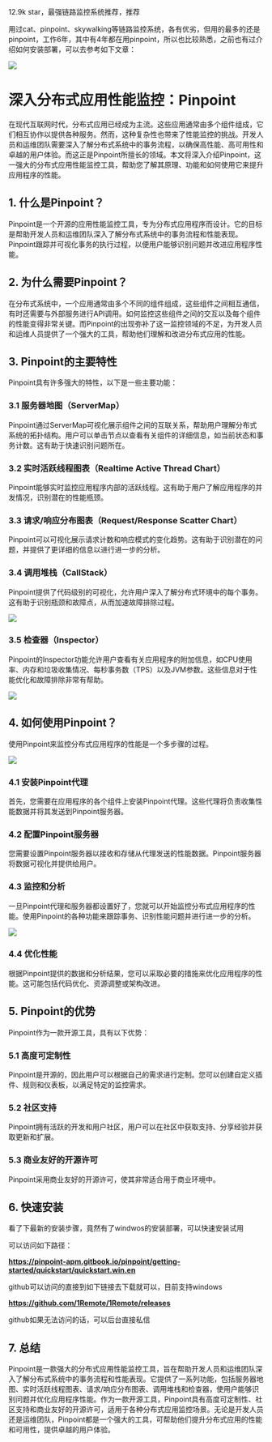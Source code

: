12.9k star，最强链路监控系统推荐，推荐

用过cat、pinpoint、skywalking等链路监控系统，各有优劣，但用的最多的还是pinpoint，工作6年，其中有4年都在用pinpoint，所以也比较熟悉，之前也有过介绍如何安装部署，可以去参考如下文章：



![](https://files.mdnice.com/user/46581/5eae9892-8af9-448c-b317-3c0c6f2a2fe8.png)



# 深入分布式应用性能监控：Pinpoint

在现代互联网时代，分布式应用已经成为主流。这些应用通常由多个组件组成，它们相互协作以提供各种服务。然而，这种复杂性也带来了性能监控的挑战。开发人员和运维团队需要深入了解分布式系统中的事务流程，以确保高性能、高可用性和卓越的用户体验。而这正是Pinpoint所擅长的领域。本文将深入介绍Pinpoint，这一强大的分布式应用性能监控工具，帮助您了解其原理、功能和如何使用它来提升应用程序的性能。

## 1. 什么是Pinpoint？

Pinpoint是一个开源的应用性能监控工具，专为分布式应用程序而设计。它的目标是帮助开发人员和运维团队深入了解分布式系统中的事务流程和性能表现。Pinpoint跟踪并可视化事务的执行过程，以便用户能够识别问题并改进应用程序性能。

## 2. 为什么需要Pinpoint？

在分布式系统中，一个应用通常由多个不同的组件组成，这些组件之间相互通信，有时还需要与外部服务进行API调用。如何监控这些组件之间的交互以及每个组件的性能变得非常关键。而Pinpoint的出现弥补了这一监控领域的不足，为开发人员和运维人员提供了一个强大的工具，帮助他们理解和改进分布式应用的性能。

## 3. Pinpoint的主要特性

Pinpoint具有许多强大的特性，以下是一些主要功能：

### 3.1 服务器地图（ServerMap）

Pinpoint通过ServerMap可视化展示组件之间的互联关系，帮助用户理解分布式系统的拓扑结构。用户可以单击节点以查看有关组件的详细信息，如当前状态和事务计数。这有助于快速识别问题所在。

### 3.2 实时活跃线程图表（Realtime Active Thread Chart）

Pinpoint能够实时监控应用程序内部的活跃线程。这有助于用户了解应用程序的并发情况，识别潜在的性能瓶颈。

### 3.3 请求/响应分布图表（Request/Response Scatter Chart）

Pinpoint可以可视化展示请求计数和响应模式的变化趋势。这有助于识别潜在的问题，并提供了更详细的信息以进行进一步的分析。

### 3.4 调用堆栈（CallStack）

Pinpoint提供了代码级别的可视化，允许用户深入了解分布式环境中的每个事务。这有助于识别瓶颈和故障点，从而加速故障排除过程。

![](https://files.mdnice.com/user/46581/8dfb64bf-5060-49ce-b0d8-88a2bcfac1ab.png)


### 3.5 检查器（Inspector）

Pinpoint的Inspector功能允许用户查看有关应用程序的附加信息，如CPU使用率、内存和垃圾收集情况、每秒事务数（TPS）以及JVM参数。这些信息对于性能优化和故障排除非常有帮助。

![](https://files.mdnice.com/user/46581/d0135329-dedd-44de-9bac-303360a6056a.png)


## 4. 如何使用Pinpoint？

使用Pinpoint来监控分布式应用程序的性能是一个多步骤的过程。


![](https://files.mdnice.com/user/46581/39e5b374-1800-4514-95e3-b36271a00754.png)


### 4.1 安装Pinpoint代理

首先，您需要在应用程序的各个组件上安装Pinpoint代理。这些代理将负责收集性能数据并将其发送到Pinpoint服务器。

### 4.2 配置Pinpoint服务器

您需要设置Pinpoint服务器以接收和存储从代理发送的性能数据。Pinpoint服务器将数据可视化并提供给用户。

### 4.3 监控和分析

一旦Pinpoint代理和服务器都设置好了，您就可以开始监控分布式应用程序的性能。使用Pinpoint的各种功能来跟踪事务、识别性能问题并进行进一步的分析。


![](https://files.mdnice.com/user/46581/05ba2caa-b3ea-49ba-b967-e91060a36d31.png)


### 4.4 优化性能

根据Pinpoint提供的数据和分析结果，您可以采取必要的措施来优化应用程序的性能。这可能包括代码优化、资源调整或架构改进。

## 5. Pinpoint的优势

Pinpoint作为一款开源工具，具有以下优势：

### 5.1 高度可定制性

Pinpoint是开源的，因此用户可以根据自己的需求进行定制。您可以创建自定义插件、规则和仪表板，以满足特定的监控需求。

### 5.2 社区支持

Pinpoint拥有活跃的开发和用户社区，用户可以在社区中获取支持、分享经验并获取更新和扩展。

### 5.3 商业友好的开源许可

Pinpoint采用商业友好的开源许可，使其非常适合用于商业环境中。




## 6. 快速安装 

看了下最新的安装步骤，竟然有了windwos的安装部署，可以快速安装试用

可以访问如下路径：

**https://pinpoint-apm.gitbook.io/pinpoint/getting-started/quickstart/quickstart.win.en** 



github可以访问的直接到如下链接去下载就可以，目前支持windows

**https://github.com/1Remote/1Remote/releases**

github如果无法访问的话，可以后台直接私信

## 7. 总结
Pinpoint是一款强大的分布式应用性能监控工具，旨在帮助开发人员和运维团队深入了解分布式系统中的事务流程和性能表现。它提供了一系列功能，包括服务器地图、实时活跃线程图表、请求/响应分布图表、调用堆栈和检查器，使用户能够识别问题并优化应用程序性能。作为一款开源工具，Pinpoint具有高度可定制性、社区支持和商业友好的开源许可，适用于各种分布式应用监控场景。无论是开发人员还是运维团队，Pinpoint都是一个强大的工具，可帮助他们提升分布式应用的性能和可用性，提供卓越的用户体验。

